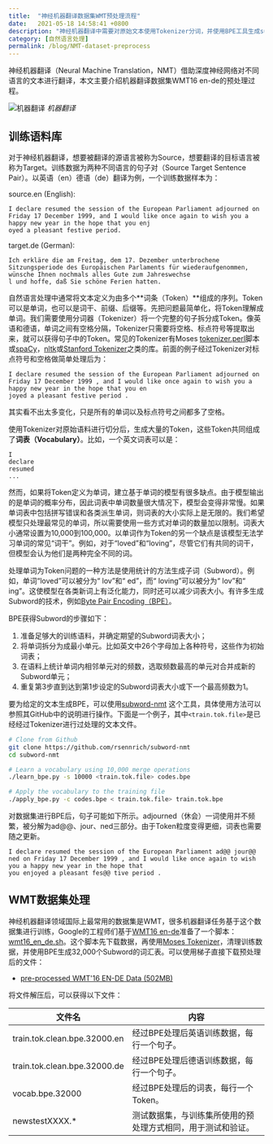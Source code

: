 ```yaml
---
title:  "神经机器翻译数据集WMT预处理流程"
date:   2021-05-18 14:58:41 +0800
description: "神经机器翻译中需要对原始文本使用Tokenizer分词，并使用BPE工具生成subword子词。"
category: [自然语言处理]
permalink: /blog/NMT-dataset-preprocess
---
```


神经机器翻译（Neural Machine Translation，NMT）借助深度神经网络对不同语言的文本进行翻译，本文主要介绍机器翻译数据集WMT16 en-de的预处理过程。

![机器翻译](http://aixingqiu-1258949597.cos.ap-beijing.myqcloud.com/2021-05-18-070114.gif)
*机器翻译*

## 训练语料库

对于神经机器翻译，想要被翻译的源语言被称为Source，想要翻译的目标语言被称为Target。训练数据为两种不同语言的句子对（Source Target Sentence Pair）。以英语（en）德语（de）翻译为例，一个训练数据样本为：

source.en (English):

```
I declare resumed the session of the European Parliament adjourned on Friday 17 December 1999, and I would like once again to wish you a happy new year in the hope that you enj
oyed a pleasant festive period.
```

target.de (German):

```
Ich erkläre die am Freitag, dem 17. Dezember unterbrochene Sitzungsperiode des Europäischen Parlaments für wiederaufgenommen, wünsche Ihnen nochmals alles Gute zum Jahreswechse
l und hoffe, daß Sie schöne Ferien hatten.
```

自然语言处理中通常将文本定义为由多个**词条（Token）**组成的序列。Token可以是单词，也可以是词干、前缀、后缀等。先把问题最简单化，将Token理解成单词。我们需要使用分词器（Tokenizer）将一个完整的句子拆分成Token。像英语和德语，单词之间有空格分隔，Tokenizer只需要将空格、标点符号等提取出来，就可以获得句子中的Token。常见的Tokenizer有Moses [tokenizer.perl](https://github.com/moses-smt/mosesdecoder/blob/master/scripts/tokenizer/tokenizer.perl)脚本或[spaCy](https://spacy.io/docs/usage/processing-text)，[nltk](http://www.nltk.org/api/nltk.tokenize.html)或[Stanford Tokenizer](http://nlp.stanford.edu/software/tokenizer.shtml)之类的库。前面的例子经过Tokenizer对标点符号和空格做简单处理后为：

```
I declare resumed the session of the European Parliament adjourned on Friday 17 December 1999 , and I would like once again to wish you a happy new year in the hope that you en
joyed a pleasant festive period .
```

其实看不出太多变化，只是所有的单词以及标点符号之间都多了空格。

使用Tokenizer对原始语料进行切分后，生成大量的Token，这些Token共同组成了**词表（Vocabulary）**。比如，一个英文词表可以是：

```
I
declare
resumed
...
```

然而，如果将Token定义为单词，建立基于单词的模型有很多缺点。由于模型输出的是单词的概率分布，因此词表中单词数量很大情况下，模型会变得非常慢。如果单词表中包括拼写错误和各类派生单词，则词表的大小实际上是无限的。我们希望模型只处理最常见的单词，所以需要使用一些方式对单词的数量加以限制。词表大小通常设置为10,000到100,000。以单词作为Token的另一个缺点是该模型无法学习单词的常见“词干”。例如，对于“loved”和“loving”，尽管它们有共同的词干，但模型会认为他们是两种完全不同的词。

处理单词为Token问题的一种方法是使用统计的方法生成子词（Subword）。例如，单词“loved”可以被分为“ lov”和“ ed”，而“ loving”可以被分为“ lov”和“ ing”。这使模型在各类新词上有泛化能力，同时还可以减少词表大小。有许多生成Subword的技术，例如[Byte Pair Encoding（BPE）](https://arxiv.org/abs/1508.07909)。

BPE获得Subword的步骤如下：

1. 准备足够大的训练语料，并确定期望的Subword词表大小；
2. 将单词拆分为成最小单元。比如英文中26个字母加上各种符号，这些作为初始词表；
3. 在语料上统计单词内相邻单元对的频数，选取频数最高的单元对合并成新的Subword单元；
4. 重复第3步直到达到第1步设定的Subword词表大小或下一个最高频数为1。

要为给定的文本生成BPE，可以使用[subword-nmt](https://github.com/rsennrich/subword-nmt) 这个工具，具体使用方法可以参照其GitHub中的说明进行操作。下面是一个例子，其中`<train.tok.file>`是已经经过Tokenizer进行过处理的文本文件。

```bash
# Clone from Github
git clone https://github.com/rsennrich/subword-nmt
cd subword-nmt

# Learn a vocabulary using 10,000 merge operations
./learn_bpe.py -s 10000 <train.tok.file> codes.bpe

# Apply the vocabulary to the training file
./apply_bpe.py -c codes.bpe < train.tok.file> train.tok.bpe
```

对数据集进行BPE后，句子可能如下所示。adjourned（休会）一词使用并不频繁，被分解为ad@@、jour、ned三部分。由于Token粒度变得更细，词表也需要随之更新。

```
I declare resumed the session of the European Parliament ad@@ jour@@ ned on Friday 17 December 1999 , and I would like once again to wish you a happy new year in the hope that 
you enjoyed a pleasant fes@@ tive period .
```

## WMT数据集处理

神经机器翻译领域国际上最常用的数据集是WMT，很多机器翻译任务基于这个数据集进行训练，Google的工程师们基于[WMT16 en-de](http://www.statmt.org/wmt16/translation-task.html)准备了一个脚本：[wmt16_en_de.sh](https://github.com/google/seq2seq/blob/master/bin/data/wmt16_en_de.sh)。这个脚本先下载数据，再使用[Moses Tokenizer](https://github.com/moses-smt/mosesdecoder/blob/master/scripts/tokenizer/tokenizer.perl)，清理训练数据，并使用BPE生成32,000个Subword的词汇表。可以使用梯子直接下载预处理后的文件：
- [pre-processed WMT'16 EN-DE Data (502MB)](https://drive.google.com/open?id=0B_bZck-ksdkpM25jRUN2X2UxMm8)

 将文件解压后，可以获得以下文件：

| 文件名                         | 内容                                                         |
| ------------------------------ | ------------------------------------------------------------ |
| train.tok.clean.bpe.32000.en | 经过BPE处理后英语训练数据，每行一个句子。                    |
| train.tok.clean.bpe.32000.de | 经过BPE处理后德语训练数据，每行一个句子。                    |
| vocab.bpe.32000              | 经过BPE处理后的词表，每行一个Token。                         |
| newstestXXXX.*               | 测试数据集，与训练集所使用的预处理方式相同，用于测试和验证。 |

